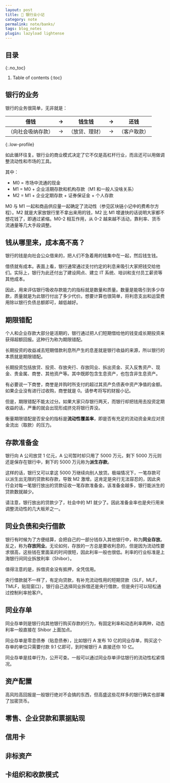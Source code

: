 ```yaml
---
layout: post
title: 🏦 银行业小记
category: note
permalink: note/banks/
tags: blog_notes
plugin: lazyload lightense
---
```


## 目录
{:.no_toc}
1. Table of contents
{:toc}

## 银行的业务
银行的业务很简单，无非就是：

| 借钱 | → | 钱生钱 | → | 还钱 |
|:----------:|:-------------:|:-------------:|:-------------:|:------:|
| （向社会吸纳存款） | → | （放贷、理财）| → | （客户取款） |
{:.low-profile}

如此循环往复。银行业的商业模式决定了它不仅是高杠杆行业，而且还可以用做调整流动性和市场的工具。

其中：
- M0 = 市场中流通的现金
- M1 = M0 + 企业活期存款和机构存款（M1 和一般人没啥关系）
- M2 = M1 + 企业定期存款 + 证券保证金 + 个人存款

M0 与 M1 一起和商品供应量一起确定了流动性（参见区块链小记中的费希尔方程）。M2 就是大家放银行里不拿出来用的钱，M2 比 M1 增速快的话说明大家都不想花钱了，即通过紧缩。M0-2 相互作用，从 0-2 越来越不活动，靠利率、货币流通量等几大手段调整。

## 钱从哪里来，成本高不高？
银行的钱是向社会公众借来的，把人们不急着用的钱集中在一起，然后钱生钱。

借债就有成本。表面上看，银行通常通过支付约定的利息来吸引大家把钱交给他们。实际上，银行为此还付出了建设网点、建立 IT 系统、培训和支付员工薪资等其他成本。

因此，用来评估银行吸收存款能力的指标就是数量和质量。数量是能吸引到多少存款，质量就是为此银行付出了多少代价。想要计算也很简单，将利息支出和运营费用除以银行负债总额即可，越低越好。

## 期限错配
个人和企业存款大部分是活期的，银行通过把人们短期借给他的钱变成长期投资来获得超额回报。这种行为称为期限错配。

长期投资的收益减去短期借款利息所产生的息差就是银行收益的来源，所以银行的本质就是期限错配。

长期投资包括放贷、投资、存放央行、存放同业、拆出资金、买入反售资产、现金、贵金属、商誉、其他资产等。其中既即包含生息资产，也包含非生息资产。

有必要说一下商誉，商誉是并购时所支付的超过其资产负债表中资产净值的金额。如果企业没有进行过收购，商誉就是 0。请参考将写的财报小记。

但是，期限错配不能太过分。如果大家只存银行两天，而银行却把钱用去投资定期收益的话，严重的就会出现形成挤兑将银行弄没。

衡量期限错配是否安全的指标是**流动性覆盖率**，即是否有充足的流动资金来应对资金流出（取款）的压力。

## 存款准备金
银行向 A 公司放贷 1 亿元，A 公司暂时却只用了 5000 万元，剩下 5000 万元则还是保存在银行中，剩下的 5000 万元称为**派生存款**。

这样的话，银行又可以拿这 5000 万继续向别人放贷。极端情况下，一笔存款可以派生出无限的贷款和存款，导致 M2 激增。这肯定是央行无法容忍的，因此央行会对每一笔银行放出的贷款征收一笔存款准备金。该准备金越多，银行能派生的贷款数就越少。

请注意，银行放出的贷款少了，社会中的 M1 就少了。因此准备金率也是央行用来调整流动性的几大板斧之一。

## 同业负债和央行借款
银行有时候为了方便结算，会把自己的一部分钱存入其他银行中，称为**同业存放**。反之，称为**存放同业**。无论如何，存放的一方总是要收利息的，但是因为流动性要求很高，这些钱在里面呆的时间很短，因此利率一般也很低。利率的行业标准是上海银行间同业拆放利率（Shibor）。

值得注意的是，拆借资金没有抵押，全凭信用。

央行借款就不一样了，有定向贷款，有补充流动性用的短期贷款（SLF，MLF，TMLF，贴现窗口），银行自己选择同业拆借还是央行借款，但是央行可以轻松通过控制利率抢客户。

## 同业存单
同业存单则是银行向其他银行购买存款的行为，有固定利率和动态利率两种，动态利率一般直接在 Shibor 上面加点。

同业存单是零息债券（贴息债券），比如银行 A 发布 10 亿的同业存单，购买这个存单的单位只需要付款 9.1 亿即可，到时候银行 A 直接还你 10 亿。

同业存单是挂单行为，公开可查。一般可以通过同业存单评估银行的流动性松紧情况。

## 资产配置
高风险高回报是一般银行绝对不会搞的东西，但高盛这些花样多的银行确实也部署了加密货币。

## 零售、企业贷款和票据贴现

## 信用卡

## 非标资产

## 卡组织和收款模式

